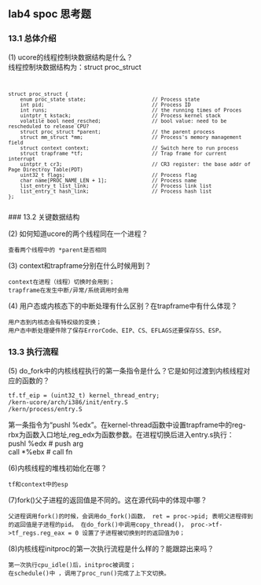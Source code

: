 ## lab4 spoc 思考题

### 13.1 总体介绍

(1) ucore的线程控制块数据结构是什么？  
线程控制块数据结构为：struct proc_struct  
<code>

	struct proc_struct {
	    enum proc_state state;                      // Process state
	    int pid;                                    // Process ID
	    int runs;                                   // the running times of Proces
	    uintptr_t kstack;                           // Process kernel stack
	    volatile bool need_resched;                 // bool value: need to be rescheduled to release CPU?
	    struct proc_struct *parent;                 // the parent process
	    struct mm_struct *mm;                       // Process's memory management field
	    struct context context;                     // Switch here to run process
	    struct trapframe *tf;                       // Trap frame for current interrupt
	    uintptr_t cr3;                              // CR3 register: the base addr of Page Directroy Table(PDT)
	    uint32_t flags;                             // Process flag
	    char name[PROC_NAME_LEN + 1];               // Process name
	    list_entry_t list_link;                     // Process link list 
	    list_entry_t hash_link;                     // Process hash list
	};

</code>
### 13.2 关键数据结构

(2) 如何知道ucore的两个线程同在一个进程？  
```
查看两个线程中的 *parent是否相同  
```  

(3) context和trapframe分别在什么时候用到？  
```
context在进程（线程）切换时会用到；  
trapframe在发生中断/异常/系统调用时会用  
```  

(4) 用户态或内核态下的中断处理有什么区别？在trapframe中有什么体现？  
```
用户态到内核态会有特权级的变换；  
用户态中断处理硬件除了保存ErrorCode、EIP、CS、EFLAGS还要保存SS、ESP。
```
### 13.3 执行流程

(5) do_fork中的内核线程执行的第一条指令是什么？它是如何过渡到内核线程对应的函数的？
```
tf.tf_eip = (uint32_t) kernel_thread_entry;  
/kern-ucore/arch/i386/init/entry.S  
/kern/process/entry.S  
```

第一条指令为“pushl %edx”。在kernel-thread函数中设置trapframe中的reg-rbx为函数入口地址,reg_edx为函数参数。在进程切换后进入entry.s执行：  
	pushl %edx              # push arg  
    call *%ebx              # call fn  

(6)内核线程的堆栈初始化在哪？  
```
tf和context中的esp
```

(7)fork()父子进程的返回值是不同的。这在源代码中的体现中哪？  
```
父进程调用fork()的时候，会调用do_fork()函数， ret = proc->pid; 表明父进程得到的返回值是子进程的pid。 在do_fork()中调用copy_thread()， proc->tf->tf_regs.reg_eax = 0 设置了子进程被切换到时的返回值为0；    
```  

(8)内核线程initproc的第一次执行流程是什么样的？能跟踪出来吗？  
```
第一次执行cpu_idle()后，initproc被调度；  
在schedule()中 ，调用了proc_run()完成了上下文切换。
```